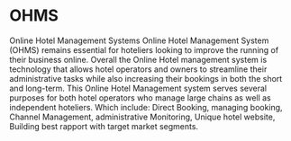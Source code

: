 # OHMS
Online Hotel Management Systems
Online Hotel Management System (OHMS) remains essential for hoteliers looking to improve the running of their business online. Overall the Online Hotel management system is technology that allows hotel operators and owners to streamline their administrative tasks while also increasing their bookings in both the short and long-term.
This Online Hotel Management system serves several purposes for both hotel operators who manage large chains as well as independent hoteliers. Which include: Direct Booking, managing booking, Channel Management, administrative Monitoring, Unique hotel website, Building best rapport with target market segments.
